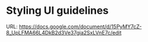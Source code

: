 # Styling UI guidelines

URL: https://docs.google.com/document/d/15PyMY7cZ-8_UpLFMA66L4DkB2d3Ve37gia2SxLVnE7c/edit

